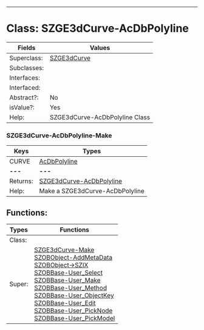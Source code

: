 ---------

# Class:	SZGE3dCurve-AcDbPolyline

| Fields | Values |
| --------- | --------- |
| Superclass: | [SZGE3dCurve](SZGE3dCurve.html) |
| Subclasses: |  |
| Interfaces: |  |
| Interfaced: |  |
| Abstract?: | No |
| isValue?: | Yes |
| Help: | SZGE3dCurve-AcDbPolyline Class |

### SZGE3dCurve-AcDbPolyline-Make

| Keys | Types |
| --------- | --------- |
| CURVE | [AcDbPolyline](AcDbPolyline.html) |
| **---** | **---** |
| Returns: | [SZGE3dCurve-AcDbPolyline](SZGE3dCurve-AcDbPolyline.html) |
| Help: | Make a SZGE3dCurve-AcDbPolyline |


## Functions:

| Types | Functions |
| --------- | --------- |
| Class: |  |
| Super: | [SZGE3dCurve-Make](SZGE3dCurve.html) <br> [SZOBObject-AddMetaData](SZOBObject.html) <br> [SZOBObject->SZIX](SZOBObject.html) <br> [SZOBBase-User_Select](SZOBBase.html) <br> [SZOBBase-User_Make](SZOBBase.html) <br> [SZOBBase-User_Method](SZOBBase.html) <br> [SZOBBase-User_ObjectKey](SZOBBase.html) <br> [SZOBBase-User_Edit](SZOBBase.html) <br> [SZOBBase-User_PickNode](SZOBBase.html) <br> [SZOBBase-User_PickModel](SZOBBase.html) |


